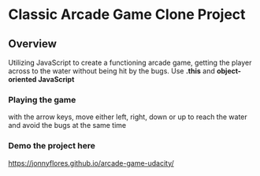 # Classic Arcade Game Clone Project


## Overview

Utilizing JavaScript to create a functioning arcade game, getting the player across to the water without being hit by the bugs. Use **.this** and **object- oriented JavaScript**

### Playing the game

with the arrow keys, move either left, right, down or up to reach the water and avoid the bugs at the same time


### Demo the project here
https://jonnyflores.github.io/arcade-game-udacity/

